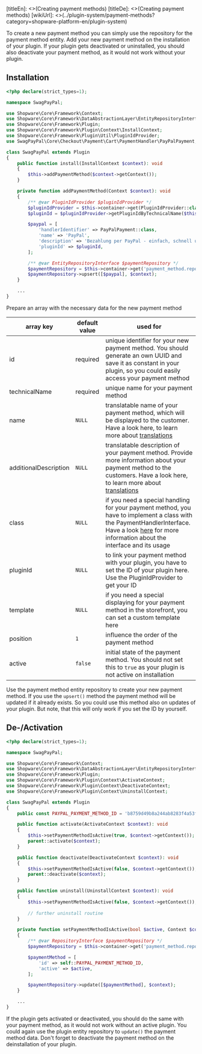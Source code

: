 [titleEn]: <>(Creating payment methods)
[titleDe]: <>(Creating payment methods)
[wikiUrl]: <>(../plugin-system/payment-methods?category=shopware-platform-en/plugin-system)

To create a new payment method you can simply use the repository for the payment method entity.
Add your new payment method on the installation of your plugin.
If your plugin gets deactivated or uninstalled, you should also deactivate your payment method, as it would not work without your plugin.

## Installation
```php
<?php declare(strict_types=1);

namespace SwagPayPal;

use Shopware\Core\Framework\Context;
use Shopware\Core\Framework\DataAbstractionLayer\EntityRepositoryInterface;
use Shopware\Core\Framework\Plugin;
use Shopware\Core\Framework\Plugin\Context\InstallContext;
use Shopware\Core\Framework\Plugin\Util\PluginIdProvider;
use SwagPayPal\Core\Checkout\Payment\Cart\PaymentHandler\PayPalPayment;

class SwagPayPal extends Plugin
{
    public function install(InstallContext $context): void
    {
        $this->addPaymentMethod($context->getContext());
    }

    private function addPaymentMethod(Context $context): void
    {
        /** @var PluginIdProvider $pluginIdProvider */
        $pluginIdProvider = $this->container->get(PluginIdProvider::class);
        $pluginId = $pluginIdProvider->getPluginIdByTechnicalName($this->getName(), $context);

        $paypal = [
            'handlerIdentifier' => PayPalPayment::class,
            'name' => 'PayPal',
            'description' => 'Bezahlung per PayPal - einfach, schnell und sicher.',
            'pluginId' => $pluginId,
        ];

        /** @var EntityRepositoryInterface $paymentRepository */
        $paymentRepository = $this->container->get('payment_method.repository');
        $paymentRepository->upsert([$paypal], $context);
    }

    ...
}
```
Prepare an array with the necessary data for the new payment method

| array key             | default value | used for |
|-----------------------|---------------|--------------------------------------------------------------------------------------------------------------------------------------------------------------------------|
| id                    | required | unique identifier for your new payment method. You should generate an own UUID and save it as constant in your plugin, so you could easily access your payment method |
| technicalName         | required | unique name for your payment method |
| name                  | `NULL` | translatable name of your payment method, which will be displayed to the customer. Have a look here, to learn more about [translations](../20-data-abstraction-layer/9-translations.md) |
| additionalDescription | `NULL` | translatable description of your payment method. Provide more information about your payment method to the customers. Have a look here, to learn more about [translations](../20-data-abstraction-layer/9-translations.md) |
| class                 | `NULL` | if you need a special handling for your payment method, you have to implement a class with the PaymentHandlerInterface. Have a look [here](../50-checkout/70-payment.md) for more information about the interface and its usage |
| pluginId              | `NULL` | to link your payment method with your plugin, you have to set the ID of your plugin here. Use the PluginIdProvider to get your ID |
| template              | `NULL` | if you need a special displaying for your payment method in the storefront, you can set a custom template here |
| position              | `1` | influence the order of the payment method |
| active                | `false` | initial state of the payment method. You should not set this to `true` as your plugin is not active on installation |

Use the payment method entity repository to create your new payment method.
If you use the `upsert()` method the payment method will be updated if it already exists.
So you could use this method also on updates of your plugin.
But note, that this will only work if you set the ID by yourself.

## De-/Activation
```php
<?php declare(strict_types=1);

namespace SwagPayPal;

use Shopware\Core\Framework\Context;
use Shopware\Core\Framework\DataAbstractionLayer\EntityRepositoryInterface;
use Shopware\Core\Framework\Plugin;
use Shopware\Core\Framework\Plugin\Context\ActivateContext;
use Shopware\Core\Framework\Plugin\Context\DeactivateContext;
use Shopware\Core\Framework\Plugin\Context\UninstallContext;

class SwagPayPal extends Plugin
{
    public const PAYPAL_PAYMENT_METHOD_ID = 'b8759d49b8a244ab8283f4a53f3e81fd';

    public function activate(ActivateContext $context): void
    {
        $this->setPaymentMethodIsActive(true, $context->getContext());
        parent::activate($context);
    }

    public function deactivate(DeactivateContext $context): void
    {
        $this->setPaymentMethodIsActive(false, $context->getContext());
        parent::deactivate($context);
    }

    public function uninstall(UninstallContext $context): void
    {
        $this->setPaymentMethodIsActive(false, $context->getContext());
        
        // further uninstall routine
    }

    private function setPaymentMethodIsActive(bool $active, Context $context): void
    {
        /** @var RepositoryInterface $paymentRepository */
        $paymentRepository = $this->container->get('payment_method.repository');

        $paymentMethod = [
            'id' => self::PAYPAL_PAYMENT_METHOD_ID,
            'active' => $active,
        ];

        $paymentRepository->update([$paymentMethod], $context);
    }

    ...
}
```
If the plugin gets activated or deactivated, you should do the same with your payment method, as it would not work without an active plugin.
You could again use the plugin entity repository to `update()` the payment method data.
Don't forget to deactivate the payment method on the deinstallation of your plugin.
